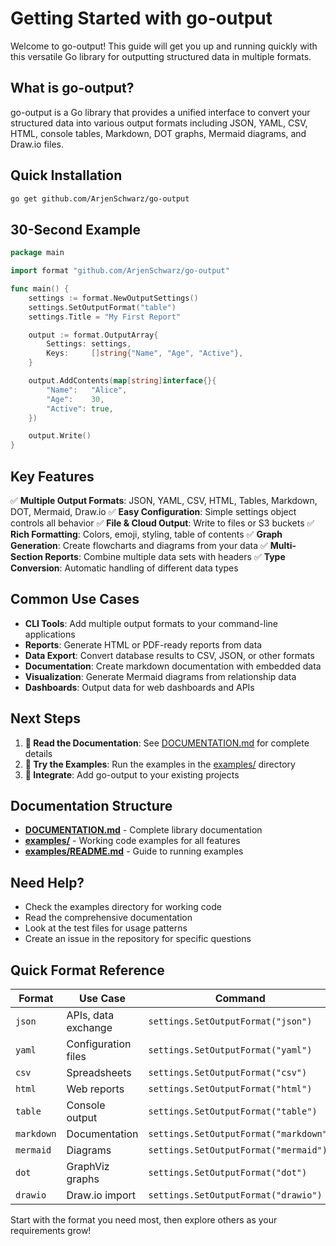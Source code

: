 # Getting Started with go-output

Welcome to go-output! This guide will get you up and running quickly with this versatile Go library for outputting structured data in multiple formats.

## What is go-output?

go-output is a Go library that provides a unified interface to convert your structured data into various output formats including JSON, YAML, CSV, HTML, console tables, Markdown, DOT graphs, Mermaid diagrams, and Draw.io files.

## Quick Installation

```bash
go get github.com/ArjenSchwarz/go-output
```

## 30-Second Example

```go
package main

import format "github.com/ArjenSchwarz/go-output"

func main() {
    settings := format.NewOutputSettings()
    settings.SetOutputFormat("table")
    settings.Title = "My First Report"

    output := format.OutputArray{
        Settings: settings,
        Keys:     []string{"Name", "Age", "Active"},
    }

    output.AddContents(map[string]interface{}{
        "Name":   "Alice",
        "Age":    30,
        "Active": true,
    })

    output.Write()
}
```

## Key Features

✅ **Multiple Output Formats**: JSON, YAML, CSV, HTML, Tables, Markdown, DOT, Mermaid, Draw.io
✅ **Easy Configuration**: Simple settings object controls all behavior
✅ **File & Cloud Output**: Write to files or S3 buckets
✅ **Rich Formatting**: Colors, emoji, styling, table of contents
✅ **Graph Generation**: Create flowcharts and diagrams from your data
✅ **Multi-Section Reports**: Combine multiple data sets with headers
✅ **Type Conversion**: Automatic handling of different data types

## Common Use Cases

- **CLI Tools**: Add multiple output formats to your command-line applications
- **Reports**: Generate HTML or PDF-ready reports from data
- **Data Export**: Convert database results to CSV, JSON, or other formats
- **Documentation**: Create markdown documentation with embedded data
- **Visualization**: Generate Mermaid diagrams from relationship data
- **Dashboards**: Output data for web dashboards and APIs

## Next Steps

1. **📖 Read the Documentation**: See [DOCUMENTATION.md](DOCUMENTATION.md) for complete details
2. **🔧 Try the Examples**: Run the examples in the [examples/](examples/) directory
3. **🚀 Integrate**: Add go-output to your existing projects

## Documentation Structure

- **[DOCUMENTATION.md](DOCUMENTATION.md)** - Complete library documentation
- **[examples/](examples/)** - Working code examples for all features
- **[examples/README.md](examples/README.md)** - Guide to running examples

## Need Help?

- Check the examples directory for working code
- Read the comprehensive documentation
- Look at the test files for usage patterns
- Create an issue in the repository for specific questions

## Quick Format Reference

| Format | Use Case | Command |
|--------|----------|---------|
| `json` | APIs, data exchange | `settings.SetOutputFormat("json")` |
| `yaml` | Configuration files | `settings.SetOutputFormat("yaml")` |
| `csv` | Spreadsheets | `settings.SetOutputFormat("csv")` |
| `html` | Web reports | `settings.SetOutputFormat("html")` |
| `table` | Console output | `settings.SetOutputFormat("table")` |
| `markdown` | Documentation | `settings.SetOutputFormat("markdown")` |
| `mermaid` | Diagrams | `settings.SetOutputFormat("mermaid")` |
| `dot` | GraphViz graphs | `settings.SetOutputFormat("dot")` |
| `drawio` | Draw.io import | `settings.SetOutputFormat("drawio")` |

Start with the format you need most, then explore others as your requirements grow!

